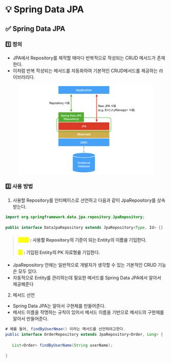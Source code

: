 # 💡 Spring Data JPA

## ✅ Spring Data JPA

### 1️⃣ 정의

* JPA에서 Repository를 제작할 때마다 반복적으로 작성되는 CRUD 메서드가 존재한다.
* 이처럼 반복 작성되는 메서드를 자동화하여 기본적인 CRUD메서드를 제공하는 라이브러리다.

<figure><img src="../.gitbook/assets/image (12).png" alt="" width="563"><figcaption></figcaption></figure>

### 2️⃣ 사용 방법

1. 사용할 Repository를 인터페이스로 선언하고 다음과 같이 JpaRepository를 상속받는다.

```java
import org.springframework.data.jpa.repository.JpaRepository;

public interface DataJpaRepository extends JpaRepository<Type, Id> {}
```

> #### <mark style="color:yellow;">Type</mark> : 사용할 Repository의 기준이 되는 Entity의 이름을 기입한다.
>
> #### <mark style="color:yellow;">ID</mark> : 기입된 Entity의 PK 자료형을 기입한다.

* JpaRepository 안에는 일반적으로 개발자가 생각할 수 있는 기본적인 CRUD 기능은 모두 있다.
* 자동적으로 Entity를 관리하는데 필요한 메서드를 Spring Data JPA에서 알아서 제공해준다

2. 메서드 선언

* Spring Data JPA는 알아서 구현체를 만들어준다.
* 메서드 이름을 작명하는 규칙이 있어서 메서드 이름을 기반으로 메서드의 구현체를 알아서 만들어준다.

```java
# 예를 들어, findByUserNmae() 이라는 메서드를 선언하려고한다.
public interface OrderRepository extends JpaRepository<Order, Long> {

   List<Order> findByUserName(String userName);

}
```

